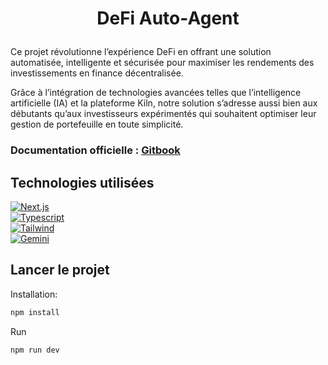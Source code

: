 # <p align="center"> DeFi Auto-Agent </p> </div>

Ce projet révolutionne l’expérience DeFi en offrant une solution automatisée, intelligente et sécurisée pour maximiser les rendements des investissements en finance décentralisée. 

Grâce à l’intégration de technologies avancées telles que l’intelligence artificielle (IA) et la plateforme Kiln, notre solution s’adresse aussi bien aux débutants qu’aux investisseurs expérimentés qui souhaitent optimiser leur gestion de portefeuille en toute simplicité.

### Documentation officielle : [Gitbook](https://wuildo.gitbook.io/defi-auto-agent)

## Technologies utilisées
[![Next.js][Next.js]][Next-url]   
[![Typescript][Typescript]][Typescript-url]   
[![Tailwind][Tailwind]][Tailwind-url]   
[![Gemini][Gemini]][Gemini-url]  

## Lancer le projet
Installation:
```bash
npm install
```

Run
```bash
npm run dev
```

[Next.js]: https://img.shields.io/badge/Next.js-35495E?style=for-the-badge&logo=nextdotjs&logoColor=fff
[Next-url]: https://nextjs.org/
[Typescript]: https://img.shields.io/badge/TypeScript-3178C6?style=for-the-badge&logo=typescript&logoColor=fff
[Typescript-url]: https://www.typescriptlang.org/
[Tailwind]: https://img.shields.io/badge/Tailwind%20CSS-%2338B2AC.svg?style=for-the-badge&logo=tailwind-css&logoColor=white
[Tailwind-url]: https://tailwindcss.com/
[Gemini]: https://img.shields.io/badge/Google%20Gemini-886FBF?style=for-the-badge&logo=googlegemini&logoColor=fff
[Gemini-url]: https://ai.google.dev/gemini-api/docs
